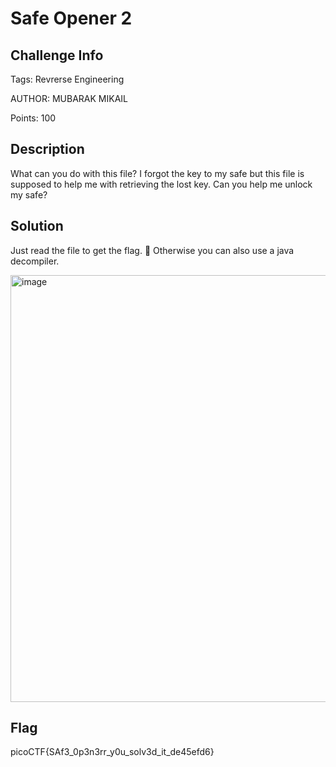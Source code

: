# Safe Opener 2

## Challenge Info 

Tags:  Revrerse Engineering

AUTHOR: MUBARAK MIKAIL

Points: 100 

## Description

What can you do with this file?
I forgot the key to my safe but this file is supposed to help me with retrieving the lost key. Can you help me unlock my safe?


## Solution 

Just read the file to get the flag. 🥲 Otherwise you can also use a java decompiler.

<img width="683" alt="image" src="https://user-images.githubusercontent.com/66155978/226107776-1de58be5-e4b7-470d-acc5-e7633fd4bcf4.png">


## Flag

picoCTF{SAf3_0p3n3rr_y0u_solv3d_it_de45efd6}
